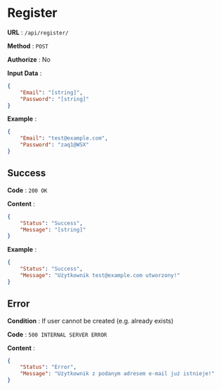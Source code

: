 # Register

**URL** : `/api/register/`

**Method** : `POST`

**Authorize** : No

**Input Data** :

```json
{
    "Email": "[string]",
    "Password": "[string]"
}
```

**Example** :

```json
{
    "Email": "test@example.com",
    "Password": "zaq1@WSX"
}
```

## Success

**Code** : `200 OK`

**Content** :

```json
{
    "Status": "Success",
    "Message": "[string]"
}
```

**Example** :

```json
{
    "Status": "Success",
    "Message": "Użytkownik test@example.com utworzony!"
}
```

## Error

**Condition** : If user cannot be created (e.g. already exists)

**Code** : `500 INTERNAL SERVER ERROR`

**Content** :

```json
{
    "Status": "Error",
    "Message": "Użytkownik z podanym adresem e-mail już istnieje!"
}
```
